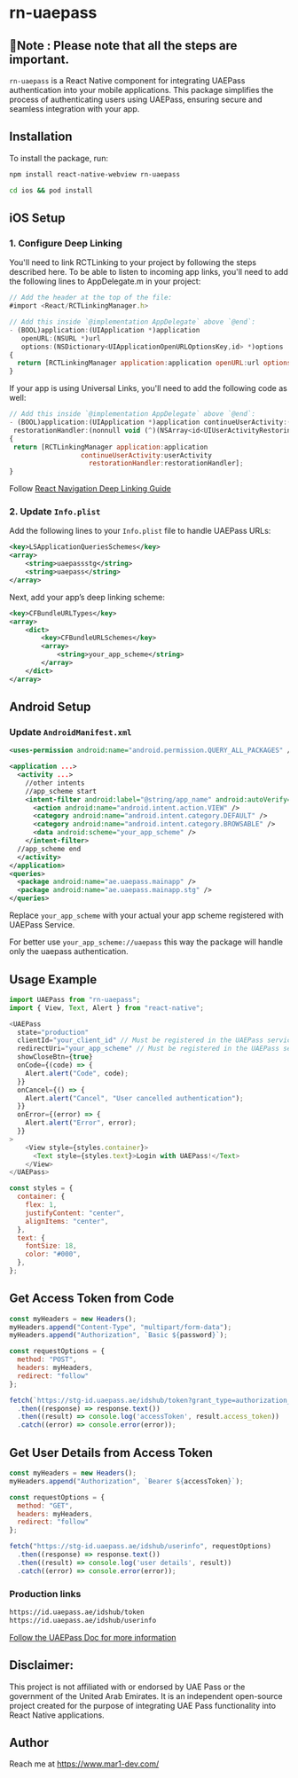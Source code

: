 # rn-uaepass

## 🚫Note : Please note that all the steps are important.

`rn-uaepass` is a React Native component for integrating UAEPass authentication into your mobile applications. This package simplifies the process of authenticating users using UAEPass, ensuring secure and seamless integration with your app.

## Installation

To install the package, run:

```bash
npm install react-native-webview rn-uaepass
```
```bash
cd ios && pod install
```

## iOS Setup

### 1. Configure Deep Linking

You'll need to link RCTLinking to your project by following the steps described here. To be able to listen to incoming app links, you'll need to add the following lines to AppDelegate.m in your project:
```javascript
// Add the header at the top of the file:
#import <React/RCTLinkingManager.h>

// Add this inside `@implementation AppDelegate` above `@end`:
- (BOOL)application:(UIApplication *)application
   openURL:(NSURL *)url
   options:(NSDictionary<UIApplicationOpenURLOptionsKey,id> *)options
{
  return [RCTLinkingManager application:application openURL:url options:options];
}
```
If your app is using Universal Links, you'll need to add the following code as well:
```javascript
// Add this inside `@implementation AppDelegate` above `@end`:
- (BOOL)application:(UIApplication *)application continueUserActivity:(nonnull NSUserActivity *)userActivity
 restorationHandler:(nonnull void (^)(NSArray<id<UIUserActivityRestoring>> * _Nullable))restorationHandler
{
 return [RCTLinkingManager application:application
                  continueUserActivity:userActivity
                    restorationHandler:restorationHandler];
}
```
Follow <a href="https://reactnavigation.org/docs/deep-linking/#setup-on-ios" target="_blank">React Navigation Deep Linking Guide</a>

### 2. Update `Info.plist`

Add the following lines to your `Info.plist` file to handle UAEPass URLs:

```xml
<key>LSApplicationQueriesSchemes</key>
<array>
    <string>uaepassstg</string>
    <string>uaepass</string>
</array>
```

Next, add your app’s deep linking scheme:

```xml
<key>CFBundleURLTypes</key>
<array>
    <dict>
        <key>CFBundleURLSchemes</key>
        <array>
            <string>your_app_scheme</string>
        </array>
    </dict>
</array>
```


## Android Setup

### Update `AndroidManifest.xml`

```xml
<uses-permission android:name="android.permission.QUERY_ALL_PACKAGES" />

<application ...>
  <activity ...>
    //other intents
    //app_scheme start
    <intent-filter android:label="@string/app_name" android:autoVerify="true">
      <action android:name="android.intent.action.VIEW" />
      <category android:name="android.intent.category.DEFAULT" />
      <category android:name="android.intent.category.BROWSABLE" />
      <data android:scheme="your_app_scheme" />
    </intent-filter>
  //app_scheme end
  </activity>
</application>
<queries>
  <package android:name="ae.uaepass.mainapp" />
  <package android:name="ae.uaepass.mainapp.stg" />
</queries>
```

Replace `your_app_scheme` with your actual your app scheme registered with UAEPass Service.

For better use `your_app_scheme://uaepass` this way the package will handle only the uaepass authentication.


## Usage Example

```javascript
import UAEPass from "rn-uaepass";
import { View, Text, Alert } from "react-native";

<UAEPass
  state="production"
  clientId="your_client_id" // Must be registered in the UAEPass service
  redirectUri="your_app_scheme" // Must be registered in the UAEPass service
  showCloseBtn={true}
  onCode={(code) => {
    Alert.alert("Code", code);
  }}
  onCancel={() => {
    Alert.alert("Cancel", "User cancelled authentication");
  }}
  onError={(error) => {
    Alert.alert("Error", error);
  }}
>
    <View style={styles.container}>
      <Text style={styles.text}>Login with UAEPass!</Text>
    </View>
</UAEPass>

const styles = {
  container: {
    flex: 1,
    justifyContent: "center",
    alignItems: "center",
  },
  text: {
    fontSize: 18,
    color: "#000",
  },
};

```

## Get Access Token from Code
```javascript
const myHeaders = new Headers();
myHeaders.append("Content-Type", "multipart/form-data");
myHeaders.append("Authorization", `Basic ${password}`);

const requestOptions = {
  method: "POST",
  headers: myHeaders,
  redirect: "follow"
};

fetch(`https://stg-id.uaepass.ae/idshub/token?grant_type=authorization_code&redirect_uri=${redirectUri}&code=${code}`, requestOptions)
  .then((response) => response.text())
  .then((result) => console.log('accessToken', result.access_token))
  .catch((error) => console.error(error));
```
## Get User Details from Access Token 
```javascript
const myHeaders = new Headers();
myHeaders.append("Authorization", `Bearer ${accessToken}`);

const requestOptions = {
  method: "GET",
  headers: myHeaders,
  redirect: "follow"
};

fetch("https://stg-id.uaepass.ae/idshub/userinfo", requestOptions)
  .then((response) => response.text())
  .then((result) => console.log('user details', result))
  .catch((error) => console.error(error));
```

### Production links
```bash
https://id.uaepass.ae/idshub/token
https://id.uaepass.ae/idshub/userinfo
```


<a href="https://docs.uaepass.ae/guides/authentication/web-application" target="_blank">Follow the UAEPass Doc for more information</a>

## Disclaimer:
This project is not affiliated with or endorsed by UAE Pass or the government of the United Arab Emirates. It is an independent open-source project created for the purpose of integrating UAE Pass functionality into React Native applications.

## Author

Reach me at <a href="https://www.mar1-dev.com/" target="_blank">https://www.mar1-dev.com/</a>
